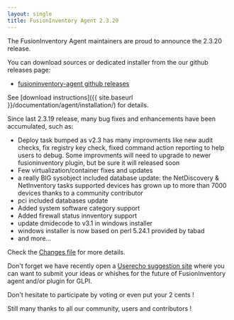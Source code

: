 ```yaml
---
layout: single
title: FusionInventory Agent 2.3.20
---
```


The FusionInventory Agent maintainers are proud to announce the 2.3.20 release.

You can download sources or dedicated installer from the our github releases page:

* [fusioninventory-agent github releases](https://github.com/fusioninventory/fusioninventory-agent/releases/tag/2.3.20)

See [download instructions]({{ site.baseurl }}/documentation/agent/installation/) for details.

Since last 2.3.19 release, many bug fixes and enhancements have been accumulated, such as:

- Deploy task bumped as v2.3 has many improvments like new audit checks, fix registry key check, fixed command action reporting to help users to debug. Some improvments will need to upgrade to newer fusioninventory plugin, but be sure it will released soon
- Few virtualization/container fixes and updates
- a really BIG sysobject included database update: the NetDiscovery & NetInventory tasks supported devices has grown up to more than 7000 devices thanks to a community contributor
- pci included databases update
- Added system software category support
- Added firewall status innventory support
- update dmidecode to v3.1 in windows installer
- windows installer is now based on perl 5.24.1 provided by tabad
- and more...

Check the [Changes file](https://github.com/fusioninventory/fusioninventory-agent/blob/2.3.20/Changes) for more details.

Don't forget we have recently open a [Userecho suggestion site](http://fusioninventory.userecho.com/) where you can want to submit your ideas or whishes for the future of FusionInventory agent and/or plugin for GLPI.

Don't hesitate to participate by voting or even put your 2 cents !

Still many thanks to all our community, users and contributors !
